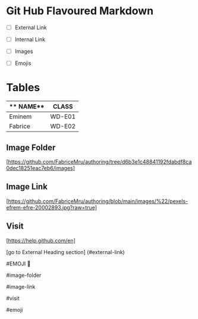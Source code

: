 # **Git Hub Flavoured Markdown**

- [ ] External Link

- [ ] Internal Link

- [ ] Images

- [ ] Emojis


# Tables

|** NAME**    |**CLASS**  |
| ------- | -----  |
| Eminem  | WD-E01 | 
| Fabrice | WD-E02 |

## Image Folder
[https://github.com/FabriceMru/authoring/tree/d6b3e1c48841192fdabdf8ca0dec18251eac7eb6/images]

## Image Link
 [https://github.com/FabriceMru/authoring/blob/main/images/%22/pexels-efrem-efre-20002893.jpg?raw=true]

## Visit
[https://help.github.com/en]

[go to External Heading section] (#external-link)

#EMOJI 🤪

#image-folder

#image-link

#visit

#emoji
